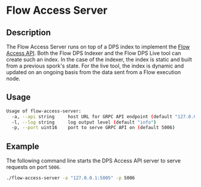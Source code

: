 # Flow Access Server

## Description

The Flow Access Server runs on top of a DPS index to implement the [Flow Access API](https://docs.onflow.org/access-api).
Both the Flow DPS Indexer and the Flow DPS Live tool can create such an index.
In the case of the indexer, the index is static and built from a previous spork's state.
For the live tool, the index is dynamic and updated on an ongoing basis from the data sent from a Flow execution node.

## Usage

```sh
Usage of flow-access-server:
  -a, --api string     host URL for GRPC API endpoint (default "127.0.0.1:5005")
  -l, --log string     log output level (default "info")
  -p, --port uint16    port to serve GRPC API on (default 5006)
```

## Example

The following command line starts the DPS Access API server to serve requests on port `5006`.

```sh
./flow-access-server -a "127.0.0.1:5005" -p 5006
```
